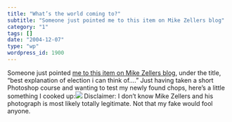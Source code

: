 ```yaml
---
title: "What’s the world coming to?"
subtitle: "Someone just pointed me to this item on Mike Zellers blog"
category: "1"
tags: []
date: "2004-12-07"
type: "wp"
wordpress_id: 1900
---
```

Someone just pointed [me to this item on Mike Zellers blog](http://www.mikezellers.com/archives/000627.html), under the title, “best explanation of election i can think of….” Just having taken a short Photoshop course and wanting to test my newly found chops, here’s a little something I cooked up:![](https://i0.wp.com/s3.media.squarespace.com/production/1075723/12829350/weblogs/archives/picture.jpg?resize=584%2C438)
Disclaimer: I don’t know Mike Zellers and his photograph is most likely totally legitimate. Not that my fake would fool anyone.